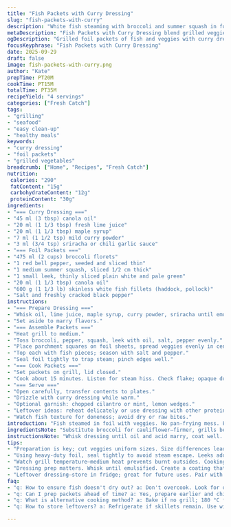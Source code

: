 ```yaml
---
title: "Fish Packets with Curry Dressing"
slug: "fish-packets-with-curry"
description: "White fish steaming with broccoli and summer squash in foil parcels, grilled over medium heat. Tossed in a balanced curry-lime-maple dressing with mild chili heat. Substitutions for ingredients and careful timing ensure tender fish flakes and crisp tender veggies. Efficient method mitigates fuss and cleanup, a practical approach to flavorful healthy fish mains."
metaDescription: "Fish Packets with Curry Dressing blend grilled veggies and fish in foil; easy cleanup and vibrant flavors make this a must-try."
ogDescription: "Grilled foil packets of fish and veggies with curry dressing; flavors unite in a convenient grilled dish, ready quickly and cleanup is minimal."
focusKeyphrase: "Fish Packets with Curry Dressing"
date: 2025-09-29
draft: false
image: fish-packets-with-curry.png
author: "Kate"
prepTime: PT20M
cookTime: PT15M
totalTime: PT35M
recipeYield: "4 servings"
categories: ["Fresh Catch"]
tags:
- "grilling"
- "seafood"
- "easy clean-up"
- "healthy meals"
keywords:
- "curry dressing"
- "foil packets"
- "grilled vegetables"
breadcrumb: ["Home", "Recipes", "Fresh Catch"]
nutrition: 
 calories: "290"
 fatContent: "15g"
 carbohydrateContent: "12g"
 proteinContent: "30g"
ingredients:
- "=== Curry Dressing ==="
- "45 ml (3 tbsp) canola oil"
- "20 ml (1 1/3 tbsp) fresh lime juice"
- "20 ml (1 1/3 tbsp) maple syrup"
- "7 ml (1 1/2 tsp) mild curry powder"
- "3 ml (3/4 tsp) sriracha or chili garlic sauce"
- "=== Foil Packets ==="
- "475 ml (2 cups) broccoli florets"
- "1 red bell pepper, seeded and sliced thin"
- "1 medium summer squash, sliced 1/2 cm thick"
- "1 small leek, thinly sliced plain white and pale green"
- "20 ml (1 1/3 tbsp) canola oil"
- "600 g (1 1/3 lb) skinless white fish fillets (haddock, pollock)"
- "Salt and freshly cracked black pepper"
instructions:
- "=== Prepare Dressing ==="
- "Whisk oil, lime juice, maple syrup, curry powder, sriracha until emulsified."
- "Set aside to marry flavors."
- "=== Assemble Packets ==="
- "Heat grill to medium."
- "Toss broccoli, pepper, squash, leek with oil, salt, pepper evenly."
- "Place parchment squares on foil sheets, spread veggies evenly in center."
- "Top each with fish pieces; season with salt and pepper."
- "Seal foil tightly to trap steam; pinch edges well."
- "=== Cook Packets ==="
- "Set packets on grill, lid closed."
- "Cook about 15 minutes. Listen for steam hiss. Check flake; opaque done."
- "=== Serve ==="
- "Open carefully, transfer contents to plates."
- "Drizzle with curry dressing while warm."
- "Optional garnish: chopped cilantro or mint, lemon wedges."
- "Leftover ideas: reheat delicately or use dressing with other proteins."
- "Watch fish texture for doneness; avoid dry or raw bites."
introduction: "Fish steamed in foil with veggies. No pan-frying mess. Foil traps steam, cooks evenly. Curry dressing brings subtle spice and brightness. Choose firm fish—haddock, pollock work well. Vegetables cut small enough to soften, not mush. Grill medium heat, no flare-ups. Lime and maple syrup add balance. Quick prep, smart technique. Oil keeps things moist, parchment prevents metallic taste. Open packets carefully—steaming hot. Serve warm with fresh herbs if handy. Balanced flavours, minimal fuss. Real kitchen techniques, not fluff."
ingredientsNote: "Substitute broccoli for cauliflower—firmer, grills better. Summer squash for zucchini, similar texture, slightly firmer. Leeks add gentle savoriness over plain onion. Heavy-duty foil prevents tearing. Parchment inside stops fish from touching foil and flavor transfer. Canola oil neutral, high smoke point—swap light olive oil for fruitier notes but less neutral. Curry powder can be garam masala or smoked paprika in pinch. Maple syrup adds earthier sweetness over honey. Sriracha instead mild chili sauce—adjust to taste. Oven option at 180 °C for 15-18 minutes. Be vigilant on doneness—fish flakes moistly, vegetables tender crisp. Don’t overcook."
instructionsNote: "Whisk dressing until oil and acid marry, coat well. Medium grill heat locks in steam—too hot burns, too low takes forever. Packets sealed tight hold steam, cook veggies gently. Uniform chunk size ensures even texture. Steam hissing tells you cooking is on track. Fish flaky, opaque throughout signals done. Open foil carefully away from face; hot steam escapes fast. Serve immediately to avoid soggy veggies inside foil. Dressing poured hot over warm fish hits flavor peak. Use tactile and visual cues over clocks. Prep veggies ahead for effective grilling. Leftover dressing keeps in fridge; versatile on other grilled items. Fresh herbs welcome but optional for bright finishing punch."
tips:
- "Preparation is key; cut veggies uniform sizes. Size differences lead to uneven cooking. Think broccoli florets; not too big. Fish needs to flake easily. Not mushy, not raw. Balance is essential."
- "Using heavy-duty foil, seal tightly to avoid steam escape. Leeks add subtle flavor; don't skip. Broccoli instead of cauliflower holds textures better. Avoid bland moments. Use quality fish. Fresh makes a difference."
- "Watch grill temperature—medium heat prevents burnt outsides. Cooking time varies by fish thickness. Check early. Don't rush; steam cooks evenly. Thinner cut fish cooks way faster, keep an eye on it."
- "Dressing prep matters. Whisk until emulsified. Create a coating that sticks when poured. Adjust spice level as desired. Sriracha can be hot; use less if unsure. Lime juice brightens up the dish."
- "Leftover dressing—store in fridge; great for future uses. Pair with grilled chicken, roasted veggies. Flavor profile works magically. Don't let it go to waste; versatile usage."
faq:
- "q: How to ensure fish doesn't dry out? a: Don't overcook. Look for opaque texture. Fish should flake, not be crumbly. Moist inside is key. Adjust temperature or watch closely."
- "q: Can I prep packets ahead of time? a: Yes, prepare earlier and chill until grilling. Prevent soggy textures—you can prep veg and dressing in advance. Store separately until ready."
- "q: What is alternative cooking method? a: Bake if no grill; 180 °C for 15-18 minutes. Same method applies. Take care not to crowd the packets. Leave room, proper cooking needed."
- "q: How to store leftovers? a: Refrigerate if skillets remain. Use within 2 days. Reheat gently for best texture. Microwave isn't ideal, but it works. Still moist; avoid rubbery textures."

---
```

